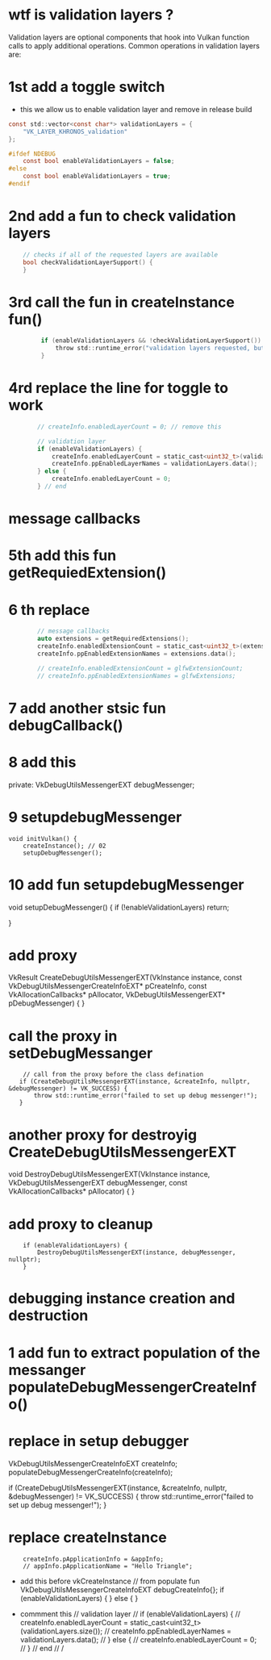 # wtf is validation layers ?
Validation layers are optional components that hook into Vulkan function calls to apply additional operations. Common operations in validation layers are:


# 1st add a toggle switch 
* this we allow us to enable validation layer and remove in release build
```c
const std::vector<const char*> validationLayers = {
    "VK_LAYER_KHRONOS_validation"
};

#ifdef NDEBUG
    const bool enableValidationLayers = false;
#else
    const bool enableValidationLayers = true;
#endif
```

# 2nd  add a fun to check validation layers
```c
    // checks if all of the requested layers are available 
    bool checkValidationLayerSupport() {
    }


```

# 3rd call the fun in createInstance fun()
```c
         if (enableValidationLayers && !checkValidationLayerSupport()) {
             throw std::runtime_error("validation layers requested, but not available!\n\n");
         }


```

# 4rd replace the line for toggle to work

```c
        // createInfo.enabledLayerCount = 0; // remove this

        // validation layer 
        if (enableValidationLayers) {
            createInfo.enabledLayerCount = static_cast<uint32_t>(validationLayers.size());
            createInfo.ppEnabledLayerNames = validationLayers.data();
        } else {
            createInfo.enabledLayerCount = 0;
        } // end

```

# message callbacks

# 5th add this fun  getRequiedExtension()

# 6 th replace 
```c
        // message callbacks
        auto extensions = getRequiredExtensions();
        createInfo.enabledExtensionCount = static_cast<uint32_t>(extensions.size());
        createInfo.ppEnabledExtensionNames = extensions.data();

        // createInfo.enabledExtensionCount = glfwExtensionCount;
        // createInfo.ppEnabledExtensionNames = glfwExtensions;

```

# 7 add another stsic fun debugCallback()
# 8 add this 
private:
    VkDebugUtilsMessengerEXT debugMessenger;
# 9 setupdebugMessenger
    void initVulkan() {
        createInstance(); // 02
        setupDebugMessenger();
# 10 add fun setupdebugMessenger
void setupDebugMessenger() {
    if (!enableValidationLayers) return;

}
# add proxy
VkResult CreateDebugUtilsMessengerEXT(VkInstance instance, const VkDebugUtilsMessengerCreateInfoEXT* pCreateInfo, const VkAllocationCallbacks* pAllocator, VkDebugUtilsMessengerEXT* pDebugMessenger) {
}
# call the proxy in setDebugMessanger
        // call from the proxy before the class defination
       if (CreateDebugUtilsMessengerEXT(instance, &createInfo, nullptr, &debugMessenger) != VK_SUCCESS) {
           throw std::runtime_error("failed to set up debug messenger!");
       }


# another proxy for destroyig CreateDebugUtilsMessengerEXT
void DestroyDebugUtilsMessengerEXT(VkInstance instance, VkDebugUtilsMessengerEXT debugMessenger, const VkAllocationCallbacks* pAllocator) {
}
# add proxy to cleanup 
        if (enableValidationLayers) {
            DestroyDebugUtilsMessengerEXT(instance, debugMessenger, nullptr);
        }


# debugging instance creation and destruction

# 1 add fun to extract population of the messanger populateDebugMessengerCreateInfo()

# replace in setup debugger
VkDebugUtilsMessengerCreateInfoEXT createInfo;
populateDebugMessengerCreateInfo(createInfo);

if (CreateDebugUtilsMessengerEXT(instance, &createInfo, nullptr, &debugMessenger) != VK_SUCCESS) {
throw std::runtime_error("failed to set up debug messenger!");
}

# replace createInstance
        createInfo.pApplicationInfo = &appInfo;
        // appInfo.pApplicationName = "Hello Triangle";

+ add this before vkCreateInstance
        // from populate fun
        VkDebugUtilsMessengerCreateInfoEXT debugCreateInfo{};
        if (enableValidationLayers) {
        } else {
        }

+ commment this 
// validation layer 
        // if (enableValidationLayers) {
        //     createInfo.enabledLayerCount = static_cast<uint32_t>(validationLayers.size());
        //     createInfo.ppEnabledLayerNames = validationLayers.data();
        // } else {
        //     createInfo.enabledLayerCount = 0;
        // } // end
        //
        /
